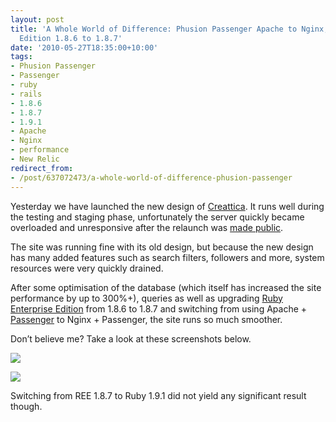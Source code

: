 ```yaml
---
layout: post
title: 'A Whole World of Difference: Phusion Passenger Apache to Nginx, Ruby Enterprise
  Edition 1.8.6 to 1.8.7'
date: '2010-05-27T18:35:00+10:00'
tags:
- Phusion Passenger
- Passenger
- ruby
- rails
- 1.8.6
- 1.8.7
- 1.9.1
- Apache
- Nginx
- performance
- New Relic
redirect_from:
- /post/637072473/a-whole-world-of-difference-phusion-passenger
---
```

Yesterday we have launched the new design of [Creattica](http://creattica.com/). It runs well during the testing and staging phase, unfortunately the server quickly became overloaded and unresponsive after the relaunch was [made public](http://psd.tutsplus.com/articles/contests/win-1000-by-submitting-work-to-creattica/).

The site was running fine with its old design, but because the new design has many added features such as search filters, followers and more, system resources were very quickly drained.

After some optimisation of the database (which itself has increased the site performance by up to 300%+), queries as well as upgrading [Ruby Enterprise Edition](http://www.rubyenterpriseedition.com/) from 1.8.6 to 1.8.7 and switching from using Apache + [Passenger](http://www.modrails.com/) to Nginx + Passenger, the site runs so much smoother.

Don’t believe me? Take a look at these screenshots below.

![](/img/posts/old/tumblr_l32l0mXqZJ1qalr27.png)

![](/img/posts/old/tumblr_l32l0znIlE1qalr27.png)

Switching from REE 1.8.7 to Ruby 1.9.1 did not yield any significant result though.

